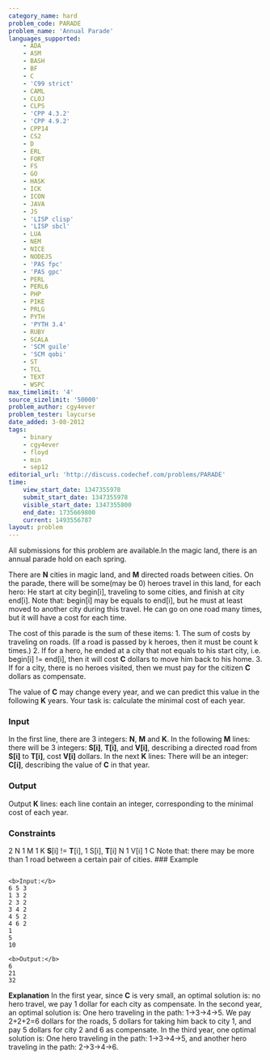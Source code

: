 ```yaml
---
category_name: hard
problem_code: PARADE
problem_name: 'Annual Parade'
languages_supported:
    - ADA
    - ASM
    - BASH
    - BF
    - C
    - 'C99 strict'
    - CAML
    - CLOJ
    - CLPS
    - 'CPP 4.3.2'
    - 'CPP 4.9.2'
    - CPP14
    - CS2
    - D
    - ERL
    - FORT
    - FS
    - GO
    - HASK
    - ICK
    - ICON
    - JAVA
    - JS
    - 'LISP clisp'
    - 'LISP sbcl'
    - LUA
    - NEM
    - NICE
    - NODEJS
    - 'PAS fpc'
    - 'PAS gpc'
    - PERL
    - PERL6
    - PHP
    - PIKE
    - PRLG
    - PYTH
    - 'PYTH 3.4'
    - RUBY
    - SCALA
    - 'SCM guile'
    - 'SCM qobi'
    - ST
    - TCL
    - TEXT
    - WSPC
max_timelimit: '4'
source_sizelimit: '50000'
problem_author: cgy4ever
problem_tester: laycurse
date_added: 3-08-2012
tags:
    - binary
    - cgy4ever
    - floyd
    - min
    - sep12
editorial_url: 'http://discuss.codechef.com/problems/PARADE'
time:
    view_start_date: 1347355978
    submit_start_date: 1347355978
    visible_start_date: 1347355800
    end_date: 1735669800
    current: 1493556787
layout: problem
---
```

All submissions for this problem are available.In the magic land, there is an annual parade hold on each spring. 

There are **N** cities in magic land, and **M** directed roads between cities. 
On the parade, there will be some(may be 0) heroes travel in this land, for each hero: He start at city begin\[i\], traveling to some cities, and finish at city end\[i\]. Note that: begin\[i\] may be equals to end\[i\], but he must at least moved to another city during this travel. He can go on one road many times, but it will have a cost for each time. 

The cost of this parade is the sum of these items: 
1\. The sum of costs by traveling on roads. (If a road is passed by k heroes, then it must be count k times.) 
2\. If for a hero, he ended at a city that not equals to his start city, i.e. begin\[i\] != end\[i\], then it will cost **C** dollars to move him back to his home. 
3\. If for a city, there is no heroes visited, then we must pay for the citizen **C** dollars as compensate. 

The value of **C** may change every year, and we can predict this value in the following **K** years. Your task is: calculate the minimal cost of each year.

### Input

In the first line, there are 3 integers: **N**, **M** and **K**. 
In the following **M** lines: 
there will be 3 integers: **S\[i\]**, **T\[i\]**, and **V\[i\]**, describing a directed road from **S\[i\]** to **T\[i\]**, cost **V\[i\]** dollars. 
In the next **K** lines: There will be an integer: **C\[i\]**, describing the value of **C** in that year.

### Output

Output **K** lines: each line contain an integer, corresponding to the minimal cost of each year.

### Constraints

2 N 1 M 1 K **S**\[i\] != **T**\[i\], 1 S\[i\], **T**\[i\] N 
1 V\[i\] 1 C Note that: there may be more than 1 road between a certain pair of cities. ### Example

```

<b>Input:</b>
6 5 3
1 3 2
2 3 2
3 4 2
4 5 2
4 6 2
1
5
10

<b>Output:</b>
6
21
32

```

**Explanation**
In the first year, since **C** is very small, an optimal solution is: no hero travel, we pay 1 dollar for each city as compensate. 
In the second year, an optimal solution is: One hero traveling in the path: 1->3->4->5. We pay 2+2+2=6 dollars for the roads, 5 dollars for taking him back to city 1, and pay 5 dollars for city 2 and 6 as compensate. 
In the third year, one optimal solution is: One hero traveling in the path: 1->3->4->5, and another hero traveling in the path: 2->3->4->6.